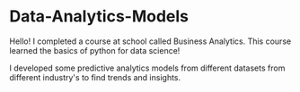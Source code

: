 # Data-Analytics-Models
Hello! I completed a course at school called Business Analytics. This course learned the basics of python for data science!

I developed some predictive analytics models from different datasets from different industry's to find trends and insights.

